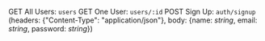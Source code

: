 GET All Users: ```users```
GET One User: ```users/:id```
POST Sign Up: ```auth/signup``` (headers: {"Content-Type": "application/json"}, body: {name: _string_, email: _string_, password: _string_})
